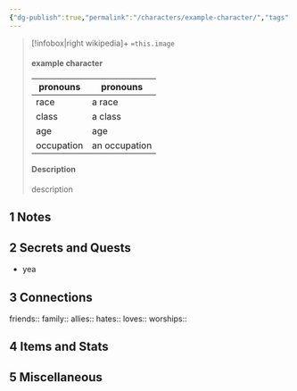 ```yaml
---
{"dg-publish":true,"permalink":"/characters/example-character/","tags":["npc"],"created":"2025-05-13T23:03:27.276+02:00","updated":"2025-05-13T23:04:56.138+02:00"}
---
```


> [!infobox|right wikipedia]+
> `=this.image`
> 
> #### example character
> | pronouns | pronouns |
> | ---- | --- |
> | race | a race |
> | class | a class |
> | age | age |
> | occupation | an occupation |
> #### Description
> description
## 1 Notes
## 2 Secrets and Quests
- yea
## 3 Connections
friends::
family::
allies::
hates:: 
loves:: 
worships:: 
## 4 Items and Stats
## 5 Miscellaneous
